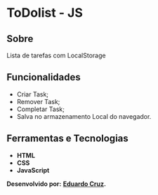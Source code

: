 # ToDolist - JS

## Sobre

Lista de tarefas com LocalStorage

## Funcionalidades

- Criar Task;
- Remover Task;
- Completar Task;
- Salva no armazenamento Local do navegador.

## Ferramentas e Tecnologias

- **HTML**
- **CSS**
- **JavaScript**

**Desenvolvido por:**
**[Eduardo Cruz](https://github.com/edcruz29/).**
